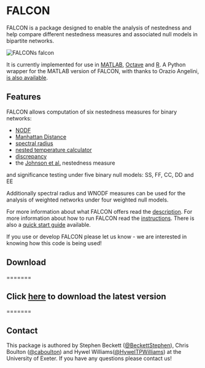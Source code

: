 FALCON
======

FALCON is a package designed to enable the analysis of nestedness and help compare different nestedness measures and associated null models in bipartite networks.


![FALCONs falcon](https://raw.github.com/sjbeckett/FALCON/master/Documentation/RAWfiles/falcon.png)

It is currently implemented for use in [MATLAB](http://www.mathworks.co.uk/products/matlab/), [Octave](https://www.gnu.org/software/octave/) and [R](http://www.r-project.org/). A Python wrapper for the MATLAB version of FALCON, with thanks to Orazio Angelini, [is also available](https://github.com/ganileni/py_falcon).

## Features

FALCON allows computation of six nestedness measures for binary networks:
* [NODF](http://dx.doi.org/10.1111/j.0030-1299.2008.16644.x)
* [Manhattan Distance](http://dx.doi.org/10.1016/j.ecocom.2012.05.003)
* [spectral radius](http://dx.doi.org/10.1038/ncomms2422)
* [nested temperature calculator](http://dx.doi.org/10.1007/BF00317508)
* [discrepancy](http://dx.doi.org/10.1007/s004420050784)
* the [Johnson et al.](http://dx.doi.org/10.1371/journal.pone.0074025) nestedness measure

and significance testing under five binary null models:
SS, FF, CC, DD and EE

Additionally spectral radius and WNODF measures can be used for the analysis of weighted networks under four weighted null models.

For more information about what FALCON offers read the [description](https://raw.github.com/sjbeckett/FALCON/master/Documentation/FALCON_Manuscript.pdf).
For more information about how to run FALCON read the [instructions](https://raw.github.com/sjbeckett/FALCON/master/Documentation/FALCON_InstructionGuide.pdf).
There is also a [quick start guide](https://raw.github.com/sjbeckett/FALCON/master/Documentation/FALCON_QuickStartGuide.pdf) available.


If you use or develop FALCON please let us know - we are interested in knowing how this code is being used!

Download
--------
=======
## Click [here](https://github.com/sjbeckett/FALCON/archive/master.zip) to download the latest version
=======

Contact
--------

This package is authored by Stephen Beckett ([@BeckettStephen](https://twitter.com/BeckettStephen)), Chris Boulton ([@caboulton](https://twitter.com/caboulton)) and Hywel Williams([@HywelTPWilliams](https://twitter.com/HywelTPWilliams)) at the University of Exeter. If you have any questions please contact us!

